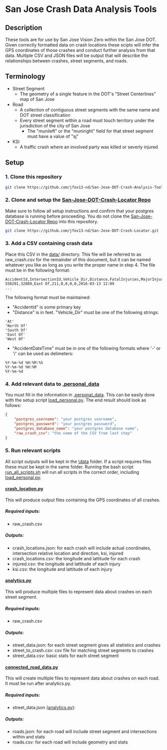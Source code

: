 # San Jose Crash Data Analysis Tools

## Description
These tools are for use by San Jose Vision Zero within the San Jose DOT. Given correctly formatted data on crash locations these scipts will infer the GPS coordinates of those crashes and conduct further analysis from that data. Multiple CSV and JSON files will be output that will describe the relationships between crashes, street segments, and roads.

## Terminology
* Street Segment
    * The geometry of a single feature in the DOT's "Street Centerlines" map of San Jose
* Road
    * A collection of contiguous street segments with the same name and DOT street classification
    * Every street segment within a road must touch territory under the jurisdiction of the city of San Jose
        * The "munileft" or the "muniright" field for that street segment must have a value of "sj"
* KSI
    * A traffic crash where an involved party was killed or severly injured

## Setup

### 1. Clone this repository
```bash
git clone https://github.com/jfox13-nd/San-Jose-DOT-Crash-Analysis-Tools.git
```

### 2. Clone and setup the [San-Jose-DOT-Crash-Locator Repo](https://github.com/jfox13-nd/San-Jose-DOT-Crash-Locator)
Make sure to follow all setup instructions and confirm that your postgres database is running before proceeding.
You do not clone the [San-Jose-DOT-Crash-Locator Repo](https://github.com/jfox13-nd/San-Jose-DOT-Crash-Locator) into this repository.
```bash
git clone https://github.com/jfox13-nd/San-Jose-DOT-Crash-Locator.git
```

### 3. Add a CSV containing crash data
Place this CSV in the [data/](https://github.com/jfox13-nd/San-Jose-DOT-Crash-Analysis-Tools/tree/production/data) directory.
This file will be referred to as raw_crash.csv for the remainder of this document, but it can be named whatever you like as long as you write the proper name in step 4. The file must be in the following format:
```CSV
AccidentId,IntersectionId,Vehicle_Dir,Distance,FatalInjuries,MajorInjuries,ModerateInjuries,MinorInjuries,AccidentDateTime
558201,32889,East Of,211,0,0,0,0,2016-03-13 12:09
...
```
The following format must be maintained:
* "AccidentId" is some primary key
* "Distance" is in feet. "Vehicle_Dir" must be one of the following strings:
```
'At'
'North Of'
'South Of'
'East Of'
'West Of'
```
* "AccidentDateTime" must be in one of the following formats where '-' or '/' can be used as delimeters:
```
%Y-%m-%d %H:%M:%S
%Y-%m-%d %H:%M
%Y-%m-%d
```

### 4. Add relevant data to [.personal_data](https://github.com/jfox13-nd/San-Jose-DOT-Crash-Analysis-Tools/blob/production/.personal_data)
You must fill in the information in [.personal_data](https://github.com/jfox13-nd/San-Jose-DOT-Crash-Analysis-Tools/blob/production/.personal_data). This can be easily done with the setup script [load_personal.py](https://github.com/jfox13-nd/San-Jose-DOT-Crash-Analysis-Tools/blob/production/load_personal.py). The end result should look as follows:
```JSON
{
    "postgres_username": "your postgres username",
    "postgres_password": "your postgres password",
    "postgres_database_name": "your postgres database name",
    "raw_crash_csv": "the name of the CSV from last step"
}
```

### 5. Run relevant scripts
All script outputs will be kept in the [\data](https://github.com/jfox13-nd/San-Jose-DOT-Crash-Analysis-Tools/tree/production/data) folder. If a script requires files these must be kept in the same folder.
Running the bash script [run_all_scripts.sh](https://github.com/jfox13-nd/San-Jose-DOT-Crash-Analysis-Tools/blob/production/run_all_scripts.sh) will run all scripts in the correct order, including [load_personal.py](https://github.com/jfox13-nd/San-Jose-DOT-Crash-Analysis-Tools/blob/production/load_personal.py).

#### [crash_location.py](https://github.com/jfox13-nd/San-Jose-DOT-Crash-Analysis-Tools/blob/production/crash_location.py)
This will produce output files containing the GPS coordinates of all crashes.

##### Required inputs:
* raw_crash.csv

##### Outputs:
* crash_locations.json: for each crash will include actual coordinates, intersection relative location and direction, ksi, injured
* crash_locations.csv: the longitude and lattitude for each crash
* injured.csv: the longitude and lattitude of each injury
* ksi.csv: the longitude and lattitude of each injury

#### [analytics.py](https://github.com/jfox13-nd/San-Jose-DOT-Crash-Analysis-Tools/blob/production/analytics.py)
This will produce multiple files to represent data about crashes on each street segment.

##### Required inputs:
* raw_crash.csv

##### Outputs:
* street_data.json: for each street segment gives all statistics and crashes
* street_to_crash.csv: csv file for matching street segments to crashes
* street_data.csv: basic stats for each street segment

#### [connected_road_data.py](https://github.com/jfox13-nd/San-Jose-DOT-Crash-Analysis-Tools/blob/production/connected_road_data.py)
This will create multiple files to represent data about crashes on each road. It must be run after analytics.py.

##### Required inputs:
* street_data.json ([analytics.py](https://github.com/jfox13-nd/San-Jose-DOT-Crash-Analysis-Tools/blob/production/analytics.py)):

##### Outputs:
* roads.json: for each road will include street segment and intersections within and stats
* roads.csv: for each road will include geometry and stats
